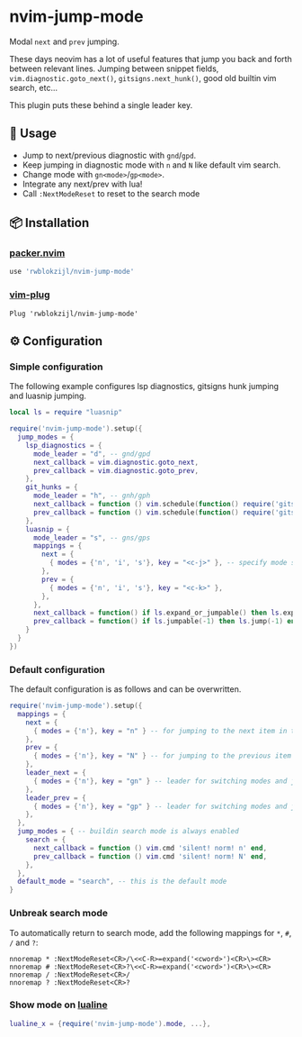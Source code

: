# nvim-jump-mode

Modal `next` and `prev` jumping.

These days neovim has a lot of useful features that jump you back and forth
between relevant lines. Jumping between snippet fields,
`vim.diagnostic.goto_next()`, `gitsigns.next_hunk()`, good old builtin vim
search, etc...

This plugin puts these behind a single leader key.

## :rocket: Usage

- Jump to next/previous diagnostic with `gnd`/`gpd`.
- Keep jumping in diagnostic mode with `n` and `N` like default vim search.
- Change mode with `gn<mode>`/`gp<mode>`.
- Integrate any next/prev with lua!
- Call `:NextModeReset` to reset to the search mode

## :package: Installation

### [packer.nvim](https://github.com/wbthomason/packer.nvim)

```lua
use 'rwblokzijl/nvim-jump-mode'
```

### [vim-plug](https://github.com/junegunn/vim-plug)

```vim
Plug 'rwblokzijl/nvim-jump-mode'
```

## :gear: Configuration

### Simple configuration

The following example configures lsp diagnostics, gitsigns hunk jumping and
luasnip jumping.

```lua
local ls = require "luasnip"

require('nvim-jump-mode').setup({
  jump_modes = {
    lsp_diagnostics = {
      mode_leader = "d", -- gnd/gpd
      next_callback = vim.diagnostic.goto_next,
      prev_callback = vim.diagnostic.goto_prev,
    },
    git_hunks = {
      mode_leader = "h", -- gnh/gph
      next_callback = function () vim.schedule(function() require('gitsigns').next_hunk() end) end,
      prev_callback = function () vim.schedule(function() require('gitsigns').prev_hunk() end) end,
    },
    luasnip = {
      mode_leader = "s", -- gns/gps
      mappings = {
        next = {
          { modes = {'n', 'i', 's'}, key = "<c-j>" }, -- specify mode specific mappings
        },
        prev = {
          { modes = {'n', 'i', 's'}, key = "<c-k>" },
        },
      },
      next_callback = function() if ls.expand_or_jumpable() then ls.expand_or_jump() end end,
      prev_callback = function() if ls.jumpable(-1) then ls.jump(-1) end end,
    }
  }
})
```

### Default configuration

The default configuration is as follows and can be overwritten.

```lua
require('nvim-jump-mode').setup({
  mappings = {
    next = {
      { modes = {'n'}, key = "n" } -- for jumping to the next item in the mode
    },
    prev = {
      { modes = {'n'}, key = "N" } -- for jumping to the previous item
    },
    leader_next = {
      { modes = {'n'}, key = "gn" } -- leader for switching modes and jumping to next
    },
    leader_prev = {
      { modes = {'n'}, key = "gp" } -- leader for switching modes and jumping to prev
    },
  },
  jump_modes = { -- buildin search mode is always enabled
    search = {
      next_callback = function () vim.cmd 'silent! norm! n' end,
      prev_callback = function () vim.cmd 'silent! norm! N' end,
    },
  },
  default_mode = "search", -- this is the default mode
}
```

### Unbreak search mode

To automatically return to search mode, add the following mappings for `*`, `#`, `/` and `?`:

```vim
nnoremap * :NextModeReset<CR>/\<<C-R>=expand('<cword>')<CR>\><CR>
nnoremap # :NextModeReset<CR>?\<<C-R>=expand('<cword>')<CR>\><CR>
nnoremap / :NextModeReset<CR>/
nnoremap ? :NextModeReset<CR>?
```

### Show mode on [lualine](https://github.com/nvim-lualine/lualine.nvim)

```lua
lualine_x = {require('nvim-jump-mode').mode, ...},
```

